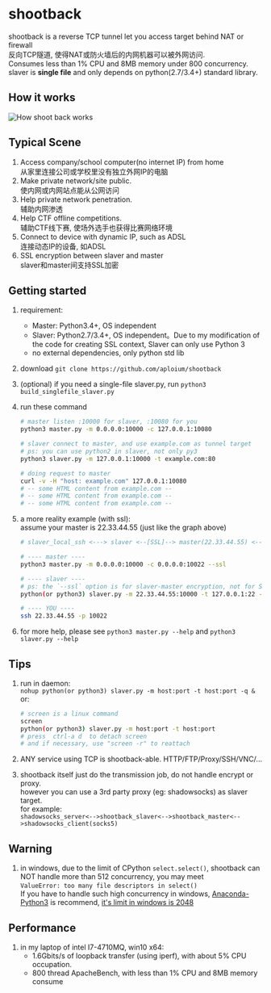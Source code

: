 # shootback

shootback is a reverse TCP tunnel let you access target behind NAT or firewall  
反向TCP隧道, 使得NAT或防火墙后的内网机器可以被外网访问.  
Consumes less than 1% CPU and 8MB memory under 800 concurrency.  
slaver is __single file__ and only depends on python(2.7/3.4+) standard library.

## How it works

![How shoot back works](https://raw.githubusercontent.com/aploium/shootback/static/graph.png)


## Typical Scene

1. Access company/school computer(no internet IP) from home  
   从家里连接公司或学校里没有独立外网IP的电脑
2. Make private network/site public.  
   使内网或内网站点能从公网访问
3. Help private network penetration.  
   辅助内网渗透
4. Help CTF offline competitions.  
   辅助CTF线下赛, 使场外选手也获得比赛网络环境
5. Connect to device with dynamic IP, such as ADSL  
   连接动态IP的设备, 如ADSL
6. SSL encryption between slaver and master  
   slaver和master间支持SSL加密

## Getting started

1. requirement:
    * Master: Python3.4+, OS independent
    * Slaver: Python2.7/3.4+, OS independent。Due to my modification of the code for creating SSL context, Slaver can only use Python 3
    * no external dependencies, only python std lib
2. download `git clone https://github.com/aploium/shootback`
3. (optional) if you need a single-file slaver.py, run `python3 build_singlefile_slaver.py`
4. run these command
    ```bash
    # master listen :10000 for slaver, :10080 for you
    python3 master.py -m 0.0.0.0:10000 -c 127.0.0.1:10080
    
    # slaver connect to master, and use example.com as tunnel target
    # ps: you can use python2 in slaver, not only py3
    python3 slaver.py -m 127.0.0.1:10000 -t example.com:80
    
    # doing request to master
    curl -v -H "host: example.com" 127.0.0.1:10080
    # -- some HTML content from example.com --
    # -- some HTML content from example.com --
    # -- some HTML content from example.com --
    ```
5. a more reality example (with ssl):  
    assume your master is 22.33.44.55 (just like the graph above)
    ```bash
    # slaver_local_ssh <---> slaver <--[SSL]--> master(22.33.44.55) <--> You
    
    # ---- master ----
    python3 master.py -m 0.0.0.0:10000 -c 0.0.0.0:10022 --ssl
    
    # ---- slaver ----
    # ps: the `--ssl` option is for slaver-master encryption, not for SSH
    python(or python3) slaver.py -m 22.33.44.55:10000 -t 127.0.0.1:22 --ssl
    
    # ---- YOU ----
    ssh 22.33.44.55 -p 10022
    ```

6. for more help, please see `python3 master.py --help` and `python3 slaver.py --help`

## Tips

1. run in daemon:  
    `nohup python(or python3) slaver.py -m host:port -t host:port -q &`  
    or:
    ```bash
    # screen is a linux command
    screen
    python(or python3) slaver.py -m host:port -t host:port
    # press  ctrl-a d  to detach screen
    # and if necessary, use "screen -r" to reattach
    ```

2. ANY service using TCP is shootback-able.  HTTP/FTP/Proxy/SSH/VNC/...

3. shootback itself just do the transmission job, do not handle encrypt or proxy.  
    however you can use a 3rd party proxy (eg: shadowsocks) as slaver target.  
    for example:  
    `shadowsocks_server<-->shootback_slaver<-->shootback_master<-->shadowsocks_client(socks5)`

## Warning

1. in windows, due to the limit of CPython `select.select()`,
   shootback can NOT handle more than 512 concurrency, you may meet  
    `ValueError: too many file descriptors in select()`  
   If you have to handle such high concurrency in windows,
   [Anaconda-Python3](https://www.continuum.io/downloads) is recommend,
   [it's limit in windows is 2048](https://github.com/ContinuumIO/anaconda-issues/issues/1241)


## Performance

1. in my laptop of intel I7-4710MQ, win10 x64:
    * 1.6Gbits/s of loopback transfer (using iperf), with about 5% CPU occupation.
    * 800 thread ApacheBench, with less than 1% CPU and 8MB memory consume
